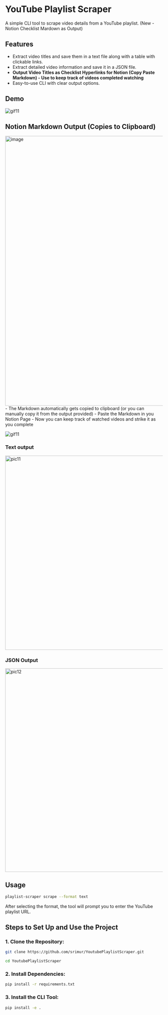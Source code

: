 # YouTube Playlist Scraper

A simple CLI tool to scrape video details from a YouTube playlist. 
(New - Notion Checklist Mardown as Output)

## Features
- Extract video titles and save them in a text file along with a table with clickable links.
- Extract detailed video information and save it in a JSON file.
- **Output Video Titles as Checklist Hyperlinks for Notion (Copy Paste Markdown) - Use to keep track of videos completed watching**
- Easy-to-use CLI with clear output options.

## Demo

![gif11](https://github.com/user-attachments/assets/962086dd-35fc-408d-a77e-1676bd56ca24)

## Notion Markdown Output (Copies to Clipboard)
<img width="860" alt="image" src="https://github.com/user-attachments/assets/7a08104e-60de-4042-9df0-60f3ec366d33">
- The Markdown automatically gets copied to clipboard (or you can manually copy it from the output provided)
- Paste the Markdown in you Notion Page
- Now you can keep track of watched videos and strike it as you complete

![gif11](https://github.com/user-attachments/assets/387b0de1-6a50-44a6-a1cf-b90e625c37c3)


### Text output
<img width="619" alt="pic11" src="https://github.com/user-attachments/assets/d1eb6bf9-410e-4226-813d-e7ca85787eca">

### JSON Output
<img width="649" alt="pic12" src="https://github.com/user-attachments/assets/0b84eb9a-f30c-421e-95d4-f56f217cc23d">


## Usage
```bash
playlist-scraper scrape --format text
```
After selecting the format, the tool will prompt you to enter the YouTube playlist URL.

## Steps to Set Up and Use the Project

### 1. Clone the Repository:
```bash
git clone https://github.com/srimur/YoutubePlaylistScraper.git
```
```bash
cd YoutubePlaylistScraper
```

### 2. Install Dependencies:
```bash
pip install -r requirements.txt
```

### 3. Install the CLI Tool:
```bash
pip install -e .
```



